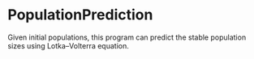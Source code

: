 # PopulationPrediction
Given initial populations, this program can predict the stable population sizes using Lotka–Volterra equation.
